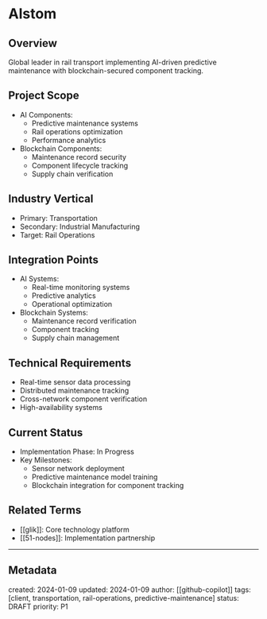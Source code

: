 # Alstom

## Overview
Global leader in rail transport implementing AI-driven predictive maintenance with blockchain-secured component tracking.

## Project Scope
- AI Components:
  - Predictive maintenance systems
  - Rail operations optimization
  - Performance analytics
- Blockchain Components:
  - Maintenance record security
  - Component lifecycle tracking
  - Supply chain verification

## Industry Vertical
- Primary: Transportation
- Secondary: Industrial Manufacturing
- Target: Rail Operations

## Integration Points
- AI Systems:
  - Real-time monitoring systems
  - Predictive analytics
  - Operational optimization
- Blockchain Systems:
  - Maintenance record verification
  - Component tracking
  - Supply chain management

## Technical Requirements
- Real-time sensor data processing
- Distributed maintenance tracking
- Cross-network component verification
- High-availability systems

## Current Status
- Implementation Phase: In Progress
- Key Milestones:
  - Sensor network deployment
  - Predictive maintenance model training
  - Blockchain integration for component tracking

## Related Terms
- [[glik]]: Core technology platform
- [[51-nodes]]: Implementation partnership

---
## Metadata
created: 2024-01-09
updated: 2024-01-09
author: [[github-copilot]]
tags: [client, transportation, rail-operations, predictive-maintenance]
status: DRAFT
priority: P1